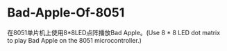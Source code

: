 # Bad-Apple-Of-8051
在8051单片机上使用8*8LED点阵播放Bad Apple。(Use 8 * 8 LED dot matrix to play Bad Apple on the 8051 microcontroller.)
